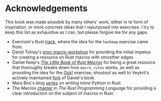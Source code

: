 # Acknowledgements

This book was made possible by many others' work, either in te form of inspiration, or more concrete ideas that I repurposed into exercises. I try to keep this list as exhaustive as I can, but please forgive me for any gaps.

 - Exercism's Rust [track](exercism-rust), where the idea for the `hashmap` exercise came from.
 - David Tolnay's [proc-macro-workshop](proc-macro-workshop) for providing the initial impetus for creating a resource on Rust macros with smoother edges.
 - Daniel Keep's [_The Little Book of Rust Macros_](daniel-keep-tlborm) for being a great resource that thoroughly breaks down how `macro_rules` works, as well as providing the idea for the [Ook!](ook) exercise; shoutout as well to Veykril's actively-maintained [fork]() of Daniel's book.
 - Mara Bos's blog [series](mara-blog) on writing inline Python in Rust.
 - The Macros [chapter](trpl-macros) in _The Rust Programming Language_ for providing a clear introduction on the subject of macros in Rust.

 [exercism-rust]: https://github.com/exercism/rust/tree/main/exercises/practice/macros
 [proc-macro-workshop]: https://github.com/dtolnay/proc-macro-workshop
 [daniel-keep-tlborm]: https://danielkeep.github.io/tlborm/book/index.html
 [ook]: https://danielkeep.github.io/tlborm/book/aeg-ook.html
 [veykril-tlborm]: https://veykril.github.io/tlborm/introduction.html
 [mara-blog]: https://blog.m-ou.se/writing-python-inside-rust-1/
 [trpl-macros]: https://doc.rust-lang.org/book/ch19-06-macros.html

